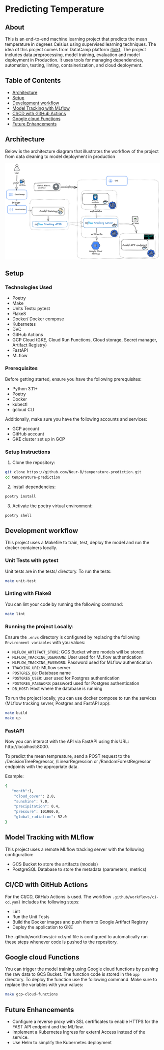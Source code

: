 # Predicting Temperature

## About

This is an end-to-end machine learning project that predicts the mean temperature in degrees Celsius using supervised learning techniques. The idea of this project comes from DataCamp platform [(link)](https://app.datacamp.com/learn/projects/predicting_temperature_in_london).
The project includes data preprocessing, model training, evaluation and model deployment in Production. It uses tools for managing dependencies, automation, testing, linting, containerization, and cloud deployment.


## Table of Contents
- [Architecture](#architecture)
- [Setup](#setup)
- [Development workflow](#development-workflow)
- [Model Tracking with MLflow](#model-tracking-with-mlflow)
- [CI/CD with GitHub Actions](#ci/cd-with-github-actions)
- [Google cloud Functions](#google-cloud-functions)
- [Future Enhancements](#future-enhancements)


## Architecture
Below is the architecture diagram that illustrates the workflow of the project from data cleaning to model deployment in production

![Image](docs/project_architecture.png)

## Setup

### Technologies Used
- Poetry
- Make
- Units Tests: pytest
- Flake8
- Docker/ Docker compose
- Kubernetes
- DVC
- GitHub Actions
- GCP Cloud (GKE, Cloud Run Functions, Cloud storage, Secret manager, Artifact Registry)
- FastAPI
- MLflow

### Prerequisites
Before getting started, ensure you have the following prerequisites:
- Python 3.11+
- Poetry
- Docker
- kubectl
- gcloud CLI

Additionally, make sure you have the following accounts and services:
- GCP account
- GitHub account
- GKE cluster set up in GCP


### Setup Instructions

1. Clone the repository:

```bash
git clone https://github.com/Nour-B/temperature-prediction.git
cd temperature-prediction
```

2. Install dependencies:
```bash
poetry install
```
3. Activate the poetry virtual environment:
```bash
poetry shell
```

## Development workflow
This project uses a Makefile to train, test, deploy the model and run the docker containers locally.

### Unit  Tests with pytest

Unit tests are in the tests/ directory. To run the tests:
```bash
make unit-test
```

### Linting with Flake8
You can lint your code by running the following command:
```bash
make lint
```

### Running the project Locally:

Ensure the `.envs` directory is configured by replacing the following `Environment variables` with you values:
- `MLFLOW_ARTIFACT_STORE`: GCS Bucket where models will be stored.
- `MLFLOW_TRACKING_USERNAME`: User used for MLflow authentication
- `MLFLOW_TRACKING_PASSWORD`: Password used for MLflow authentication
- `TRACKING_URI`: MLflow server
- `POSTGRES_DB`: Database name
- `POSTGRES_USER`: user used for Postgres authentication
- `POSTGRES_PASSWORD`: password used for Postgres authentication
- `DB_HOST`: Host where the database is running

To run the project locally, you can use docker compose to run the services (MLflow tracking sevrer, Postgres and FastAPI app):

```bash
make build
make up
```
### FastAPI
Now you can interact with the API via FastAPI using this URL: http://localhost:8000.

To predict the mean tempreature, send a POST request to the /DecisionTreeRegressor, /LinearRegression or /RandomForestRegressor endpoints with the appropriate data.

Example:
```bash
{
   "month":1,
    "cloud_cover": 2.0,
    "sunshine": 7.0,
    "precipitation": 0.4,
    "pressure": 101900.0,
    "global_radiation": 52.0
}
```

## Model Tracking with MLflow
This project uses a remote MLflow tracking server with the following configuration:
- GCS Bucket to store the artifacts (models)
- PostgreSQL Database to store the metadata (parameters, metrics)

## CI/CD with GitHub Actions

For the CI/CD, GitHub Actions is used. The workflow `.github/workflows/ci-cd.yaml` includes the following steps:

- Lint
- Run the Unit Tests
- Build the Docker images and push them to Google Artifact Registry
- Deploy the application to GKE

The .github/workflows/ci-cd.yml file is configured to automatically run these steps whenever code is pushed to the repository.

## Google cloud Functions
You can trigger the model training using Google cloud functions by pushing the raw data to GCS Bucket. The function code is stored in the `app` directory. To deploy the function use the following command. Make sure to replace the variables with your values:

```bash
make gcp-cloud-functions
```

## Future Enhancements
- Configure a reverse proxy with SSL certificates to enable HTTPS for the FAST API endpoint and the MLflow.
- Implement a Kubernetes Ingress for externl Access instead of the service.
- Use Helm to simplify the Kubernetes deployment